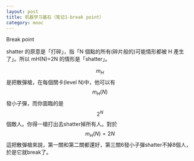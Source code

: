 ```yaml
---
layout: post
title: 机器学习基石（笔记1-break point）
category: mooc
---
```


Break point


shatter 的原意是「打碎」，指「N 個點的所有(碎片般的)可能情形都被 H 產生了」。所以 mH(N)=2N 的情形是「shatter」。

$$m_H$$是把散彈槍，在每個關卡(level N)中，他可以有$$m_H(N)$$發小子彈，而你面臨的是$$2^N$$個敵人。你得一槍打出去shatter掉所有人。對於$$m_H(N)=2N$$這把散彈槍來說，第一關和第二關都還好，第三關6發小子彈shatter不掉8個人，於是它就break了。